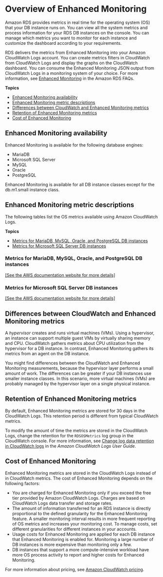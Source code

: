 # Overview of Enhanced Monitoring<a name="USER_Monitoring.OS.overview"></a>

Amazon RDS provides metrics in real time for the operating system \(OS\) that your DB instance runs on\. You can view all the system metrics and process information for your RDS DB instances on the console\. You can manage which metrics you want to monitor for each instance and customize the dashboard according to your requirements\.

RDS delivers the metrics from Enhanced Monitoring into your Amazon CloudWatch Logs account\. You can create metrics filters in CloudWatch from CloudWatch Logs and display the graphs on the CloudWatch dashboard\. You can consume the Enhanced Monitoring JSON output from CloudWatch Logs in a monitoring system of your choice\. For more information, see [Enhanced Monitoring](https://aws.amazon.com/rds/faqs/#Enhanced_Monitoring) in the Amazon RDS FAQs\.

**Topics**
+ [Enhanced Monitoring availability](#USER_Monitoring.OS.Availability)
+ [Enhanced Monitoring metric descriptions](#USER_Monitoring-Available-OS-Metrics)
+ [Differences between CloudWatch and Enhanced Monitoring metrics](#USER_Monitoring.OS.CloudWatchComparison)
+ [Retention of Enhanced Monitoring metrics](#USER_Monitoring.OS.retention)
+ [Cost of Enhanced Monitoring](#USER_Monitoring.OS.cost)

## Enhanced Monitoring availability<a name="USER_Monitoring.OS.Availability"></a>

Enhanced Monitoring is available for the following database engines:
+ MariaDB
+ Microsoft SQL Server
+ MySQL
+ Oracle
+ PostgreSQL

Enhanced Monitoring is available for all DB instance classes except for the db\.m1\.small instance class\.

## Enhanced Monitoring metric descriptions<a name="USER_Monitoring-Available-OS-Metrics"></a>

The following tables list the OS metrics available using Amazon CloudWatch Logs\.

**Topics**
+ [Metrics for MariaDB, MySQL, Oracle, and PostgreSQL DB instances](#USER_Monitoring-Available-OS-Metrics-RDS)
+ [Metrics for Microsoft SQL Server DB instances](#USER_Monitoring-Available-OS-Metrics-RDS.SQLServer)

### Metrics for MariaDB, MySQL, Oracle, and PostgreSQL DB instances<a name="USER_Monitoring-Available-OS-Metrics-RDS"></a>

<a name="cloudwatch-os-metrics"></a>[\[See the AWS documentation website for more details\]](http://docs.aws.amazon.com/AmazonRDS/latest/UserGuide/USER_Monitoring.OS.overview.html)

### Metrics for Microsoft SQL Server DB instances<a name="USER_Monitoring-Available-OS-Metrics-RDS.SQLServer"></a>

<a name="cloudwatch-sql-server-metrics"></a>[\[See the AWS documentation website for more details\]](http://docs.aws.amazon.com/AmazonRDS/latest/UserGuide/USER_Monitoring.OS.overview.html)

## Differences between CloudWatch and Enhanced Monitoring metrics<a name="USER_Monitoring.OS.CloudWatchComparison"></a>

A *hypervisor* creates and runs virtual machines \(VMs\)\. Using a hypervisor, an instance can support multiple guest VMs by virtually sharing memory and CPU\. CloudWatch gathers metrics about CPU utilization from the hypervisor for a DB instance\. In contrast, Enhanced Monitoring gathers its metrics from an agent on the DB instance\.

You might find differences between the CloudWatch and Enhanced Monitoring measurements, because the hypervisor layer performs a small amount of work\. The differences can be greater if your DB instances use smaller instance classes\. In this scenario, more virtual machines \(VMs\) are probably managed by the hypervisor layer on a single physical instance\.

## Retention of Enhanced Monitoring metrics<a name="USER_Monitoring.OS.retention"></a>

By default, Enhanced Monitoring metrics are stored for 30 days in the CloudWatch Logs\. This retention period is different from typical CloudWatch metrics\.

To modify the amount of time the metrics are stored in the CloudWatch Logs, change the retention for the `RDSOSMetrics` log group in the CloudWatch console\. For more information, see [Change log data retention in CloudWatch logs](https://docs.aws.amazon.com/AmazonCloudWatch/latest/logs/Working-with-log-groups-and-streams.html#SettingLogRetention) in the *Amazon CloudWatch Logs User Guide*\.

## Cost of Enhanced Monitoring<a name="USER_Monitoring.OS.cost"></a>

Enhanced Monitoring metrics are stored in the CloudWatch Logs instead of in CloudWatch metrics\. The cost of Enhanced Monitoring depends on the following factors:
+ You are charged for Enhanced Monitoring only if you exceed the free tier provided by Amazon CloudWatch Logs\. Charges are based on CloudWatch Logs data transfer and storage rates\.
+ The amount of information transferred for an RDS instance is directly proportional to the defined granularity for the Enhanced Monitoring feature\. A smaller monitoring interval results in more frequent reporting of OS metrics and increases your monitoring cost\. To manage costs, set different granularities for different instances in your accounts\.
+ Usage costs for Enhanced Monitoring are applied for each DB instance that Enhanced Monitoring is enabled for\. Monitoring a large number of DB instances is more expensive than monitoring only a few\.
+ DB instances that support a more compute\-intensive workload have more OS process activity to report and higher costs for Enhanced Monitoring\.

For more information about pricing, see [Amazon CloudWatch pricing](https://aws.amazon.com/cloudwatch/pricing/)\.
